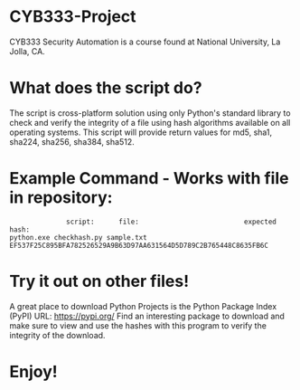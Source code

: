 # CYB333-Project
CYB333 Security Automation is a course found at National University, La Jolla, CA.

# What does the script do?
The script is cross-platform solution using only Python's standard library to check and verify 
the integrity of a file using hash algorithms available on all operating systems.  This script 
will provide return values for md5, sha1, sha224, sha256, sha384, sha512. 

# Example Command - Works with file in repository:
```
              script:      file:                          expected hash:
python.exe checkhash.py sample.txt EF537F25C895BFA782526529A9B63D97AA631564D5D789C2B765448C8635FB6C
```
# Try it out on other files!
A great place to download Python Projects is the Python Package Index (PyPI) URL: https://pypi.org/
Find an interesting package to download and make sure to view and use the hashes with this program
to verify the integrity of the download.

# Enjoy!

